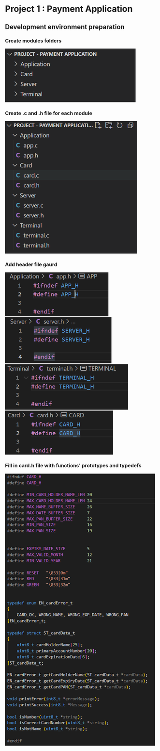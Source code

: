 # Project 1 : Payment Application

## Development environment preparation
### Create modules folders
![](Screenshots/1-folder_structure.png)
### Create .c and .h file for each module
![](Screenshots/2-files_in_each_folder.png)
### Add header file gaurd
![](Screenshots/3-APP_Header_file_guard.png)
![](Screenshots/4-SERVER_Header_file_guard.png)
![](Screenshots/5-TERMINAL_Header_file_guard.png)
![](Screenshots/6-CARD_Header_file_guard.png)
### Fill in card.h file with functions' prototypes and typedefs
![](Screenshots/7-CARD_Header_complete.png)
